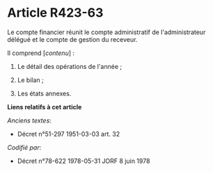 # Article R423-63

Le compte financier réunit le compte administratif de l'administrateur délégué et le compte de gestion du receveur.

Il comprend [*contenu*] :

1. Le détail des opérations de l'année ;

2. Le bilan ;

3. Les états annexes.

**Liens relatifs à cet article**

_Anciens textes_:

  - Décret n°51-297 1951-03-03 art. 32

_Codifié par_:

  - Décret n°78-622 1978-05-31 JORF 8 juin 1978
